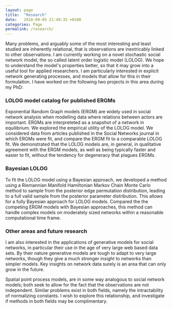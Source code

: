 ```yaml
---
layout: page
title:  "Research"
date:   2018-09-05 21:49:35 +0100
categories: Page
permalink: /research/
---
```

<p>
Many problems, and arguably some of the most interesting and least studied are inherently relational, that is observations are inextricably linked to other observations. I am currently working on a novel stochastic social network model, the so called latent order logistic model (LOLOG). We hope to understand the model's properties better, so that it may grow into a useful tool for applied researchers. I am particularly interested in explicit network generating processes, and models that allow for this in their formulation. I have worked on the following two projects in this area during my PhD:
</p>

### LOLOG model catalog for published ERGMs
<p>
Exponential Random Graph models (ERGM) are widely used in social network analysis when modelling data where relations between actors are important. ERGMs are interpreteted as a snapshot of a network in equilibrium. We explored the empirical utility of the LOLOG model. We considered data from articles published in the Social Networks journal in which ERGMs were fit, and compare the ERGM fit to a comparable LOLOG fit. We demonstrated that the LOLOG models are, in general, in qualitative agreement with the ERGM models, as well as being typically faster and easier to fit, without the tendency for degeneracy that plagues ERGMs.
</p>

### Bayesian LOLOG
<p>
To fit the LOLOG model using a Bayesian approach, we developed a method using a Riemannian Manifold Hamiltonian Markov Chain Monte Carlo method to sample from the posterior edge permutation distribution, leading to a full valid sample from the posterior parameter distribution. This allows for a fully Bayesian approach for LOLOG models. Compared the the competing ERGM models with Bayesian approaches, this method can handle complex models on moderately sized networks within a reasonable computational time frame.
</p>

### Other areas and future research
<p>
I am also interested in the applications of generative models for social networks, in particular their use in the age of very large web based data sets. By their nature generative models are tough to adapt to very large networks, though they give a much stronger insight to networks than simpler models. Key insights on network data surely is an area that can only grow in the future.
</p>

<p>
Spatial point process models, are in some way analogous to social network models; both seek to allow for the fact that the observations are not independent. Similar problems exist in both fields, namely the intractability of normalizing constants. I wish to explore this relationship, and investigate if methods in both fields may be complimentary.   
</p>
